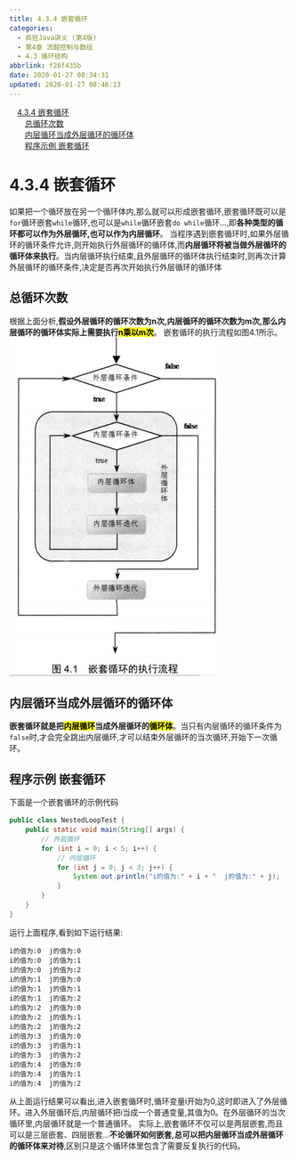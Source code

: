 ```yaml
---
title: 4.3.4 嵌套循环
categories:
  - 疯狂Java讲义 (第4版)
  - 第4章 流酲控制与数组
  - 4.3 循环结构
abbrlink: f26f435b
date: 2020-01-27 08:34:31
updated: 2020-01-27 08:46:13
---
```

<div id='my_toc'><a href="/JavaReadingNotes/null/#4-3-4-嵌套循环" class="header_1">4.3.4 嵌套循环</a><br><a href="/JavaReadingNotes/null/#总循环次数" class="header_2">总循环次数</a><br><a href="/JavaReadingNotes/null/#内层循环当成外层循环的循环体" class="header_2">内层循环当成外层循环的循环体</a><br><a href="/JavaReadingNotes/null/#程序示例-嵌套循环" class="header_2">程序示例 嵌套循环</a><br></div>
<style>.header_1{margin-left: 1em;}.header_2{margin-left: 2em;}.header_3{margin-left: 3em;}.header_4{margin-left: 4em;}.header_5{margin-left: 5em;}.header_6{margin-left: 6em;}</style>
<!--more-->
<script>if (navigator.platform.search('arm')==-1){document.getElementById('my_toc').style.display = 'none';}var e,p = document.getElementsByTagName('p');while (p.length>0) {e = p[0];e.parentElement.removeChild(e);}</script>

<!--end-->
# 4.3.4 嵌套循环
如果把一个循环放在另一个循环体内,那么就可以形成嵌套循环,嵌套循环既可以是`for`循环嵌套`while`循环,也可以是`while`循环嵌套`do while`循环...,即**各种类型的循环都可以作为外层循环,也可以作为内层循环**。
当程序遇到嵌套循环时,如果外层循环的循环条件允许,则开始执行外层循环的循环体,而**内层循环将被当做外层循环的循环体来执行**。当内层循环执行结束,且外层循环的循环体执行结束时,则再次计算外层循环的循环条件,决定是否再次开始执行外层循环的循环体
## 总循环次数
根据上面分析,**假设外层循环的循环次数为n次,内层循环的循环次数为m次,那么内层循环的循环体实际上需要执行<mark>n乘以m次</mark>**。
嵌套循环的执行流程如图4.1所示。
![这里有一张图片](https://raw.githubusercontent.com/lanlan2017/images/master/CrazyJavaHandout4/Chapter4/4.3.4/1.png)
## 内层循环当成外层循环的循环体
**嵌套循环就是把<mark>内层循环</mark>当成外层循环的<mark>循环体</mark>**。当只有内层循环的循环条件为`false`时,才会完全跳出内层循环,才可以结束外层循环的当次循环,开始下一次循环。
## 程序示例 嵌套循环
下面是一个嵌套循环的示例代码
```java
public class NestedLoopTest {
    public static void main(String[] args) {
        // 外层循环
        for (int i = 0; i < 5; i++) {
            // 内层循环
            for (int j = 0; j < 3; j++) {
                System.out.println("i的值为:" + i + "  j的值为:" + j);
            }
        }
    }
}
```
运行上面程序,看到如下运行结果:
```
i的值为:0  j的值为:0
i的值为:0  j的值为:1
i的值为:0  j的值为:2
i的值为:1  j的值为:0
i的值为:1  j的值为:1
i的值为:1  j的值为:2
i的值为:2  j的值为:0
i的值为:2  j的值为:1
i的值为:2  j的值为:2
i的值为:3  j的值为:0
i的值为:3  j的值为:1
i的值为:3  j的值为:2
i的值为:4  j的值为:0
i的值为:4  j的值为:1
i的值为:4  j的值为:2
```
从上面运行结果可以看出,进入嵌套循环时,循环变量i开始为0,这时即进入了外层循环。进入外层循环后,内层循环把i当成一个普通变量,其值为0。在外层循环的当次循环里,内层循环就是一个普通循环。
实际上,嵌套循环不仅可以是两层嵌套,而且可以是三层嵌套、四层嵌套...**不论循环如何嵌套,总可以把内层循环当成外层循环的循环体来对待**,区别只是这个循环体里包含了需要反复执行的代码。
<!-- CrazyJavaHandout4/Chapter4/4.3.4/ -->
